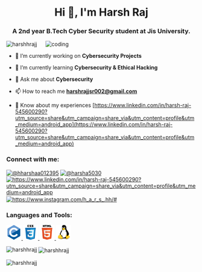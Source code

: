 <h1 align="center">Hi 👋, I'm Harsh Raj</h1>
<h3 align="center">A 2nd year B.Tech Cyber Security student at Jis University.</h3>
<img align="right" alt="coding" width="400" src="https://camo.githubusercontent.com/4d9f5ecceb711eec6e2018f38a5677dc657c9738d4a65ba3b928c41c0a45b439/68747470733a2f2f6d69726f2e6d656469756d2e636f6d2f6d61782f313336302f302a37513379765349765f7430696f4a2d5a2e676966">

<p align="left"> <img src="https://komarev.com/ghpvc/?username=harshhrajj&label=Profile%20views&color=0e75b6&style=flat" alt="harshhrajj" /> </p>

- 🔭 I’m currently working on **Cybersecurity Projects**

- 🌱 I’m currently learning **Cybersecurity & Ethical Hacking**

- 💬 Ask me about **Cybersecurity**

- 📫 How to reach me **harshrajjsr002@gmail.com**

- 📄 Know about my experiences [https://www.linkedin.com/in/harsh-raj-545600290?utm_source=share&utm_campaign=share_via&utm_content=profile&utm_medium=android_app](https://www.linkedin.com/in/harsh-raj-545600290?utm_source=share&utm_campaign=share_via&utm_content=profile&utm_medium=android_app)


<h3 align="left">Connect with me:</h3>
<p align="left">
<a href="https://codepen.io/@hharshaa012395" target="blank"><img align="center" src="https://raw.githubusercontent.com/rahuldkjain/github-profile-readme-generator/master/src/images/icons/Social/codepen.svg" alt="@hharshaa012395" height="30" width="40" /></a>
<a href="https://twitter.com/@harsha5030" target="blank"><img align="center" src="https://raw.githubusercontent.com/rahuldkjain/github-profile-readme-generator/master/src/images/icons/Social/twitter.svg" alt="@harsha5030" height="30" width="40" /></a>
<a href="https://linkedin.com/in/https://www.linkedin.com/in/harsh-raj-545600290?utm_source=share&utm_campaign=share_via&utm_content=profile&utm_medium=android_app" target="blank"><img align="center" src="https://raw.githubusercontent.com/rahuldkjain/github-profile-readme-generator/master/src/images/icons/Social/linked-in-alt.svg" alt="https://www.linkedin.com/in/harsh-raj-545600290?utm_source=share&utm_campaign=share_via&utm_content=profile&utm_medium=android_app" height="30" width="40" /></a>
<a href="https://instagram.com/https://www.instagram.com/h_a_r_s_.hh/#" target="blank"><img align="center" src="https://raw.githubusercontent.com/rahuldkjain/github-profile-readme-generator/master/src/images/icons/Social/instagram.svg" alt="https://www.instagram.com/h_a_r_s_.hh/#" height="30" width="40" /></a>
</p>

<h3 align="left">Languages and Tools:</h3>
<p align="left"> <a href="https://www.cprogramming.com/" target="_blank" rel="noreferrer"> <img src="https://raw.githubusercontent.com/devicons/devicon/master/icons/c/c-original.svg" alt="c" width="40" height="40"/> </a> <a href="https://www.w3schools.com/css/" target="_blank" rel="noreferrer"> <img src="https://raw.githubusercontent.com/devicons/devicon/master/icons/css3/css3-original-wordmark.svg" alt="css3" width="40" height="40"/> </a> <a href="https://www.w3.org/html/" target="_blank" rel="noreferrer"> <img src="https://raw.githubusercontent.com/devicons/devicon/master/icons/html5/html5-original-wordmark.svg" alt="html5" width="40" height="40"/> </a> <a href="https://www.linux.org/" target="_blank" rel="noreferrer"> <img src="https://raw.githubusercontent.com/devicons/devicon/master/icons/linux/linux-original.svg" alt="linux" width="40" height="40"/> </a> </p>

<p><img align="left" src="https://github-readme-stats.vercel.app/api/top-langs?username=harshhrajj&show_icons=true&locale=en&layout=compact" alt="harshhrajj" /></p>

<p>&nbsp;<img align="center" src="https://github-readme-stats.vercel.app/api?username=harshhrajj&show_icons=true&locale=en" alt="harshhrajj" /></p>

<p><img align="center" src="https://github-readme-streak-stats.herokuapp.com/?user=harshhrajj&" alt="harshhrajj" /></p>
